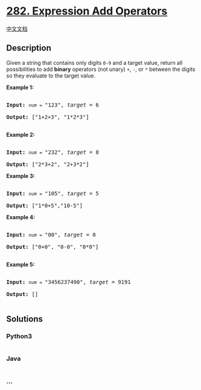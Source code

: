 # [282. Expression Add Operators](https://leetcode.com/problems/expression-add-operators)

[中文文档](/solution/0200-0299/0282.Expression%20Add%20Operators/README.md)

## Description

<p>Given a string that contains only digits <code>0-9</code> and a target value, return all possibilities to add <b>binary</b> operators (not unary) <code>+</code>, <code>-</code>, or <code>*</code> between the digits so they evaluate to the target value.</p>

<p><b>Example 1:</b></p>

<pre>

<b>Input:</b> <code><em>num</em> = </code>&quot;123&quot;, <em>target</em> = 6

<b>Output: </b>[&quot;1+2+3&quot;, &quot;1*2*3&quot;] 

</pre>

<p><b>Example 2:</b></p>

<pre>

<b>Input:</b> <code><em>num</em> = </code>&quot;232&quot;, <em>target</em> = 8

<b>Output: </b>[&quot;2*3+2&quot;, &quot;2+3*2&quot;]</pre>

<p><b>Example 3:</b></p>

<pre>

<b>Input:</b> <code><em>num</em> = </code>&quot;105&quot;, <em>target</em> = 5

<b>Output: </b>[&quot;1*0+5&quot;,&quot;10-5&quot;]</pre>

<p><b>Example 4:</b></p>

<pre>

<b>Input:</b> <code><em>num</em> = </code>&quot;00&quot;, <em>target</em> = 0

<b>Output: </b>[&quot;0+0&quot;, &quot;0-0&quot;, &quot;0*0&quot;]

</pre>

<p><b>Example 5:</b></p>

<pre>

<b>Input:</b> <code><em>num</em> = </code>&quot;3456237490&quot;, <em>target</em> = 9191

<b>Output: </b>[]

</pre>

## Solutions

<!-- tabs:start -->

### **Python3**

```python

```

### **Java**

```java

```

### **...**

```

```

<!-- tabs:end -->
